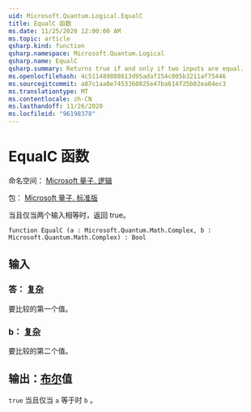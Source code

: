 ```yaml
---
uid: Microsoft.Quantum.Logical.EqualC
title: EqualC 函数
ms.date: 11/25/2020 12:00:00 AM
ms.topic: article
qsharp.kind: function
qsharp.namespace: Microsoft.Quantum.Logical
qsharp.name: EqualC
qsharp.summary: Returns true if and only if two inputs are equal.
ms.openlocfilehash: 4c511489888613d95adaf154c005b3211af75446
ms.sourcegitcommit: a87c1aa8e7453360025e47ba614f25b02ea84ec3
ms.translationtype: MT
ms.contentlocale: zh-CN
ms.lasthandoff: 11/26/2020
ms.locfileid: "96198378"
---
```

# <a name="equalc-function"></a>EqualC 函数

命名空间： [Microsoft 量子. 逻辑](xref:Microsoft.Quantum.Logical)

包： [Microsoft 量子. 标准版](https://nuget.org/packages/Microsoft.Quantum.Standard)


当且仅当两个输入相等时，返回 true。

```qsharp
function EqualC (a : Microsoft.Quantum.Math.Complex, b : Microsoft.Quantum.Math.Complex) : Bool
```


## <a name="input"></a>输入

### <a name="a--complex"></a>答： [复杂](xref:Microsoft.Quantum.Math.Complex)

要比较的第一个值。


### <a name="b--complex"></a>b： [复杂](xref:Microsoft.Quantum.Math.Complex)

要比较的第二个值。



## <a name="output--bool"></a>输出：[布尔](xref:microsoft.quantum.lang-ref.bool)值

`true` 当且仅当 `a` 等于时 `b` 。